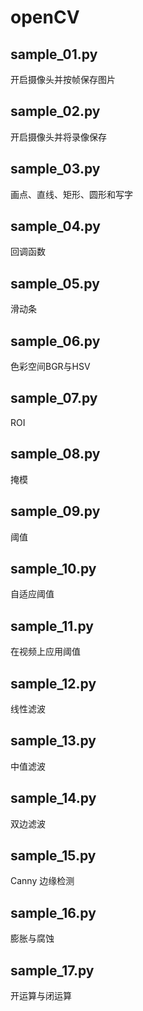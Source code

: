 # openCV

## sample_01.py
开启摄像头并按帧保存图片

## sample_02.py
开启摄像头并将录像保存

## sample_03.py
画点、直线、矩形、圆形和写字

## sample_04.py
回调函数

## sample_05.py
滑动条

## sample_06.py
色彩空间BGR与HSV

## sample_07.py
ROI

## sample_08.py
掩模

## sample_09.py
阈值

## sample_10.py
自适应阈值

## sample_11.py
在视频上应用阈值

## sample_12.py
线性滤波

## sample_13.py
中值滤波

## sample_14.py
双边滤波

## sample_15.py
Canny 边缘检测

## sample_16.py
膨胀与腐蚀

## sample_17.py
开运算与闭运算
